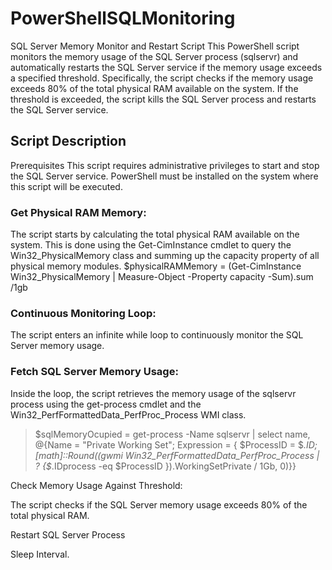 
# PowerShellSQLMonitoring


SQL Server Memory Monitor and Restart Script
This PowerShell script monitors the memory usage of the SQL Server process (sqlservr) and automatically restarts the SQL Server service if the memory usage exceeds a specified threshold. Specifically, the script checks if the memory usage exceeds 80% of the total physical RAM available on the system. If the threshold is exceeded, the script kills the SQL Server process and restarts the SQL Server service.

## Script Description

Prerequisites
This script requires administrative privileges to start and stop the SQL Server service.
PowerShell must be installed on the system where this script will be executed.


### Get Physical RAM Memory:

The script starts by calculating the total physical RAM available on the system. This is done using the Get-CimInstance cmdlet to query the Win32_PhysicalMemory class and summing up the capacity property of all physical memory modules.
$physicalRAMMemory = (Get-CimInstance Win32_PhysicalMemory | Measure-Object -Property capacity -Sum).sum /1gb


### Continuous Monitoring Loop:

The script enters an infinite while loop to continuously monitor the SQL Server memory usage.

### Fetch SQL Server Memory Usage:

Inside the loop, the script retrieves the memory usage of the sqlservr process using the get-process cmdlet and the Win32_PerfFormattedData_PerfProc_Process WMI class.

> $sqlMemoryOcupied = get-process -Name sqlservr | 
    select name, @{Name = "Private Working Set"; Expression = { 
            $ProcessID = $_.ID; [math]::Round((gwmi Win32_PerfFormattedData_PerfProc_Process | 
                    ? {$_.IDprocess -eq $ProcessID }).WorkingSetPrivate / 1Gb, 0)}}


Check Memory Usage Against Threshold:

The script checks if the SQL Server memory usage exceeds 80% of the total physical RAM.

Restart SQL Server Process

Sleep Interval.
